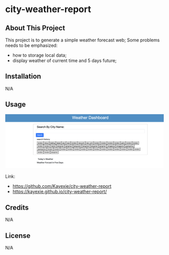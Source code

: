 # city-weather-report


## About This Project
This project is to generate a simple weather forecast web;
Some problems needs to be emphasized:
  - how to storage local data;
  - display weather of current time and 5 days future;
      
## Installation
N/A

## Usage


![Screenshot of the use image](img/screenshot.png)

Link:
- https://github.com/Kayexie/city-weather-report
- https://kayexie.github.io/city-weather-report/



## Credits
N/A

## License
N/A